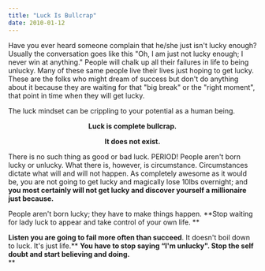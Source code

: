 ```yaml
---
title: "Luck Is Bullcrap"
date: 2010-01-12
---
```


Have you ever heard someone complain that he/she just isn't lucky enough? Usually the conversation goes like this "Oh, I am just not lucky enough; I never win at anything." People will chalk up all their failures in life to being unlucky. Many of these same people live their lives just hoping to get lucky.  These are the folks who might dream of success but don't do anything about it because they are waiting for that "big break" or the "right moment", that point in time when they will get lucky.

The luck mindset can be crippling to your potential as a human being.

<p style="text-align: center;">
  <strong>Luck is complete bullcrap.</strong>
</p>

<p style="text-align: center;">
  <strong> It does not exist.<br /> </strong>
</p>

There is no such thing as good or bad luck. PERIOD! People aren't born lucky or unlucky. What there is, however, is circumstance. Circumstances dictate what will and will not happen. As completely awesome as it would be, you are not going to get lucky and magically lose 10lbs overnight; and **you most certainly will not get lucky and discover yourself a millionaire just because.**

People aren't born lucky; they have to make things happen. **Stop waiting for lady luck to appear and take control of your own life. **

**Listen you are going to fail more often than succeed**. It doesn't boil down to luck. It's just life.** **You have to stop saying &#8220;I'm unlucky". Stop the self doubt and start believing and doing.**  
**
